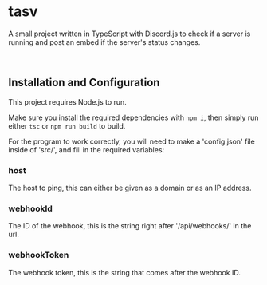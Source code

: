# tasv

A small project written in TypeScript with Discord.js to check if a server is running and post an embed if the server's status changes.

<br/>

## Installation and Configuration

This project requires Node.js to run.

Make sure you install the required dependencies with `npm i`, then simply run either `tsc` or `npm run build` to build.

For the program to work correctly, you will need to make a 'config.json' file inside of 'src/', and fill in the required variables:

### host

The host to ping, this can either be given as a domain or as an IP address.

### webhookId

The ID of the webhook, this is the string right after '/api/webhooks/' in the url.

### webhookToken

The webhook token, this is the string that comes after the webhook ID.
